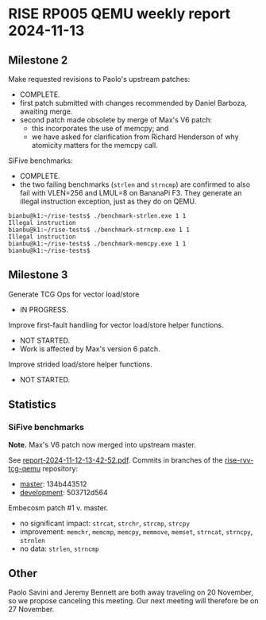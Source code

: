 # RISE RP005 QEMU weekly report 2024-11-13

## Milestone 2

Make requested revisions to Paolo's upstream patches:
- COMPLETE.
- first patch submitted with changes recommended by Daniel Barboza, awaiting merge.
- second patch made obsolete by merge of Max's V6 patch:
  - this incorporates the use of memcpy; and
  - we have asked for clarification from Richard Henderson of why atomicity matters for the memcpy call.

SiFive benchmarks:
- COMPLETE.
- the two failing benchmarks (`strlen` and `strncmp`) are confirmed to also fail with VLEN=256 and LMUL=8 on BananaPi F3. They generate an illegal instruction exception, just as they do on QEMU.
```
bianbu@k1:~/rise-tests$ ./benchmark-strlen.exe 1 1
Illegal instruction
bianbu@k1:~/rise-tests$ ./benchmark-strncmp.exe 1 1
Illegal instruction
bianbu@k1:~/rise-tests$ ./benchmark-memcpy.exe 1 1
bianbu@k1:~/rise-tests$ 
```

## Milestone 3

Generate TCG Ops for vector load/store
- IN PROGRESS.

Improve first-fault handling for vector load/store helper functions.
- NOT STARTED.
- Work is affected by Max's version 6 patch.

Improve strided load/store helper functions.
- NOT STARTED.

## Statistics

### SiFive benchmarks

**Note.** Max's V6 patch now merged into upstream master.

See [report-2024-11-12-13-42-52.pdf](./strmem-reports/report-2024-11-12-13-42-52.pdf). Commits in branches of the
[rise-rvv-tcg-qemu](https://github.com/embecosm/rise-rvv-tcg-qemu) repository:
- [master](https://github.com/embecosm/rise-rvv-tcg-qemu/tree/master): 134b443512
- [development](https://github.com/embecosm/rise-rvv-tcg-qemu/tree/development): 503712d564

Embecosm patch #1 v. master.
- no significant impact: `strcat`, `strchr`, `strcmp`, `strcpy`
- improvement: `memchr`, `memcmp`, `memcpy`, `memmove`, `memset`, `strncat`, `strncpy`, `strnlen`
- no data: `strlen`, `strncmp`

## Other

Paolo Savini and Jeremy Bennett are both away traveling on 20 November, so we propose canceling this meeting.  Our next meeting will therefore be on 27 November.
